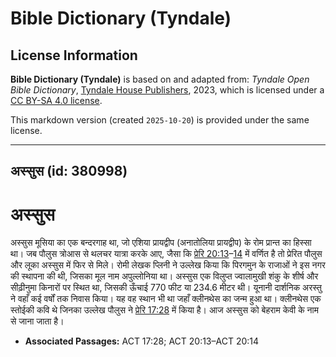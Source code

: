 # Bible Dictionary (Tyndale)

## License Information

**Bible Dictionary (Tyndale)** is based on and adapted from: _Tyndale Open Bible Dictionary_, [Tyndale House Publishers](https://tyndaleopenresources.com/), 2023, which is licensed under a [CC BY-SA 4.0 license](https://creativecommons.org/licenses/by-sa/4.0/legalcode.en).

This markdown version (created `2025-10-20`) is provided under the same license.



--------------------------------

## अस्सुस (id: 380998)

अस्सुस
======

अस्सुस मूसिया का एक बन्दरगाह था, जो एशिया प्रायद्वीप (अनातोलिया प्रायद्वीप) के रोम प्रान्त का हिस्सा था। जब पौलुस त्रोआस से थलचर यात्रा करके आए, जैसा कि [प्रेरि 20:13](https://ref.ly/Acts20:13-Acts20:14)–[14](https://ref.ly/Acts20:13-Acts20:14) में वर्णित है तो प्रेरित पौलुस और लूका अस्सुस में फिर से मिले। रोमी लेखक प्लिनी ने उल्लेख किया कि पिरगमुन के राजाओं ने इस नगर की स्थापना की थी, जिसका मूल नाम अपुल्लोनिया था। अस्सुस एक विलुप्त ज्वालामुखी शंकु के शीर्ष और सीढ़ीनुमा किनारों पर स्थित था, जिसकी ऊँचाई 770 फीट या 234\.6 मीटर थी। यूनानी दार्शनिक अरस्तु ने वहाँ कई वर्षों तक निवास किया। यह वह स्थान भी था जहाँ क्लीनथेस का जन्म हुआ था। क्लीनथेस एक स्तोईकी कवि थे जिनका उल्लेख पौलुस ने [प्रेरि 17:28](https://ref.ly/Acts17:28) में किया है। आज अस्सुस को बेहराम केवी के नाम से जाना जाता है।

* **Associated Passages:** ACT 17:28; ACT 20:13–ACT 20:14

